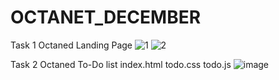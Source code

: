 # OCTANET_DECEMBER
Task 1 Octaned Landing Page
![1](https://github.com/DHARUNSURYA/OCTANET_DECEMBER/assets/121680349/7703413a-b34a-4330-986b-85a08dec58a6)
![2](https://github.com/DHARUNSURYA/OCTANET_DECEMBER/assets/121680349/595e0ca1-8eb4-46a4-b41c-255a23e769dc)

Task 2 Octaned To-Do list
index.html todo.css todo.js
![image](https://github.com/DHARUNSURYA/OCTANET_DECEMBER/assets/121680349/2ea72bf1-b789-4ef1-aee3-97290f64a56f)

